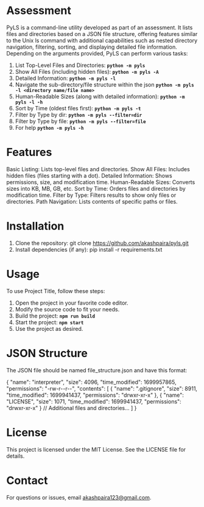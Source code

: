 # Assessment
PyLS is a command-line utility developed as part of an assessment. It lists files and directories based on a JSON file structure, offering features similar to the Unix ls command with additional capabilities such as nested directory navigation, filtering, sorting, and displaying detailed file information.
Depending on the arguments provided, PyLS can perform various tasks:
1. List Top-Level Files and Directories: **`python -m pyls`**
2. Show All Files (including hidden files): **`python -m pyls -A`**
3. Detailed Information: **`python -m pyls -l`**
4. Navigate the sub-directory/file structure within the json **`python -m pyls -l <directory name/file name>`**
5. Human-Readable Sizes (along with detailed information): **`python -m pyls -l -h`**
6. Sort by Time (oldest files first): **`python -m pyls -t`**
7. Filter by Type by dir: **`python -m pyls --filter=dir`**
8. Filter by Type by file: **`python -m pyls --filter=file`**
9. For help **`python -m pyls -h`**

# Features
Basic Listing: Lists top-level files and directories.
Show All Files: Includes hidden files (files starting with a dot).
Detailed Information: Shows permissions, size, and modification time.
Human-Readable Sizes: Converts sizes into KB, MB, GB, etc.
Sort by Time: Orders files and directories by modification time.
Filter by Type: Filters results to show only files or directories.
Path Navigation: Lists contents of specific paths or files.

# Installation
1. Clone the repository: git clone https://github.com/akashpaira/pyls.git
2. Install dependencies (if any): pip install -r requirements.txt

# Usage

To use Project Title, follow these steps:
1. Open the project in your favorite code editor.
2. Modify the source code to fit your needs.
3. Build the project: **`npm run build`**
4. Start the project: **`npm start`**
5. Use the project as desired.

# JSON Structure
The JSON file should be named file_structure.json and have this format:

{
    "name": "interpreter",
    "size": 4096,
    "time_modified": 1699957865,
    "permissions": "-rw-r--r--",
    "contents": [
        {
            "name": ".gitignore",
            "size": 8911,
            "time_modified": 1699941437,
            "permissions": "drwxr-xr-x"
        },
        {
            "name": "LICENSE",
            "size": 1071,
            "time_modified": 1699941437,
            "permissions": "drwxr-xr-x"
        }
        // Additional files and directories...
    ]
}

# License
This project is licensed under the MIT License. See the LICENSE file for details.

# Contact
For questions or issues, email akashpaira123@gmail.com.



